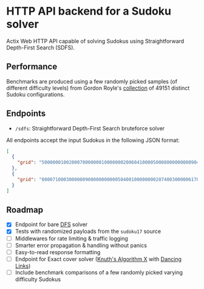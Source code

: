 # HTTP API backend for a Sudoku solver

Actix Web HTTP API capable of solving Sudokus using Straightforward Depth-First Search (SDFS).

## Performance

Benchmarks are produced using a few randomly picked samples (of different difficulty levels) from Gordon Royle's [collection](https://web.archive.org/web/20120730100322/http://mapleta.maths.uwa.edu.au/~gordon/sudokumin.php) of 49151 distinct Sudoku configurations.

## Endpoints

- `/sdfs`: Straightforward Depth-First Search bruteforce solver

All endpoints accept the input Sudokus in the following JSON format:

```json
[
  {
    "grid": "500000010020007000000010000000200604100005000800000000090400200000380000000000700"
  },
  {
    "grid": "000071000300000090000000000050400100000000207400300000617000000000580000020000000"
  }
]
```

## Roadmap

- [x] Endpoint for bare [DFS](https://web.archive.org/web/20221208212421/https://www.dcc.fc.up.pt/~acm/sudoku.pdf) solver
- [x] Tests with randomized payloads from the `sudoku17` source
- [ ] Middlewares for rate limiting & traffic logging
- [ ] Smarter error propagation & handling without panics
- [ ] Easy-to-read response formatting
- [ ] Endpoint for Exact cover solver ([Knuth's Algorithm X](https://en.wikipedia.org/wiki/Knuth%27s_Algorithm_X) with [Dancing Links](https://en.wikipedia.org/wiki/Dancing_Links))
- [ ] Include benchmark comparisons of a few randomly picked varying difficulty Sudokus
